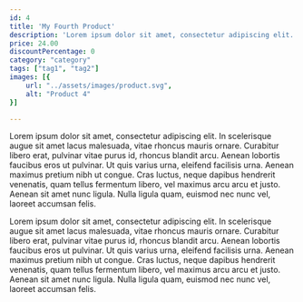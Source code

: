 ```yaml
---
id: 4
title: 'My Fourth Product'
description: 'Lorem ipsum dolor sit amet, consectetur adipiscing elit.'
price: 24.00
discountPercentage: 0
category: "category"
tags: ["tag1", "tag2"]
images: [{
    url: "../assets/images/product.svg",
    alt: "Product 4"
}]

---
```


Lorem ipsum dolor sit amet, consectetur adipiscing elit. In scelerisque augue sit amet lacus malesuada, vitae rhoncus mauris ornare. Curabitur libero erat, pulvinar vitae purus id, rhoncus blandit arcu. Aenean lobortis faucibus eros ut pulvinar. Ut quis varius urna, eleifend facilisis urna. Aenean maximus pretium nibh ut congue. Cras luctus, neque dapibus hendrerit venenatis, quam tellus fermentum libero, vel maximus arcu arcu et justo. Aenean sit amet nunc ligula. Nulla ligula quam, euismod nec nunc vel, laoreet accumsan felis.

Lorem ipsum dolor sit amet, consectetur adipiscing elit. In scelerisque augue sit amet lacus malesuada, vitae rhoncus mauris ornare. Curabitur libero erat, pulvinar vitae purus id, rhoncus blandit arcu. Aenean lobortis faucibus eros ut pulvinar. Ut quis varius urna, eleifend facilisis urna. Aenean maximus pretium nibh ut congue. Cras luctus, neque dapibus hendrerit venenatis, quam tellus fermentum libero, vel maximus arcu arcu et justo. Aenean sit amet nunc ligula. Nulla ligula quam, euismod nec nunc vel, laoreet accumsan felis.
